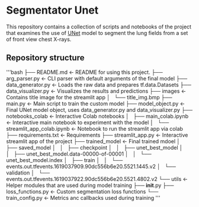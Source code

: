# Segmentator Unet

This repository contains a collection of scripts and notebooks of the project that examines the use of <a href="https://arxiv.org/abs/1505.04597" target="_blank">UNet</a> model to segment the lung fields from a set of front view chest X-rays.

## Repository structure
'''bash
├── README.md                       <- README for using this project.
├── arg_parser.py                   <- CLI parser with default arguments of the final model
├── data_generator.py               <- Loads the raw data and prepares tf.data.Datasets
├── data_visualizer.py              <- Visualizes the results and predictions
├── images                          <- Contains title image for the streamlit app
│   └── title_img.bmp
├── main.py                         <- Main script to train the custom model
├── model_object.py                 <- Final UNet model object, uses data_generator.py and data_visualizer.py
├── notebooks_colab                 <- Interactive Colab notebooks
│   ├── main_colab.ipynb            <- Interactive main notebook to experiment with the model
│   └── streamlit_app_colab.ipynb   <- Notebook to run the streamlit app via colab
├── requirements.txt                <- Requirements
├── streamlit_app.py                <- Interactive streamlit app of the project 
├── trained_model                   <- Final trained mdoel
│   ├── saved_model
│   │   ├── checkpoint
│   │   ├── unet_best_model
│   │   ├── unet_best_model.data-00000-of-00001
│   │   └── unet_best_model.index
│   ├── train
│   │   └── events.out.tfevents.1619037909.90dc556b6e20.5521.1445.v2
│   └── validation
│       └── events.out.tfevents.1619037922.90dc556b6e20.5521.4802.v2
└── utils                           <- Helper modules that are used during model training
    ├── __init__.py
    ├── loss_functions.py           <- Custom segmentation loss functions
    └── train_config.py             <- Metrics anc callbacks used during training
'''
